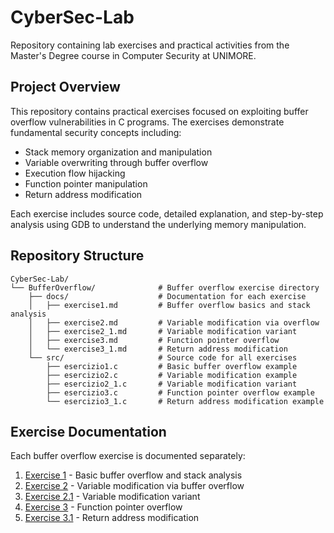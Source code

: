 # CyberSec-Lab

Repository containing lab exercises and practical activities from the Master's Degree course in Computer Security at UNIMORE.

## Project Overview

This repository contains practical exercises focused on exploiting buffer overflow vulnerabilities in C programs. The exercises demonstrate fundamental security concepts including:

- Stack memory organization and manipulation
- Variable overwriting through buffer overflow
- Execution flow hijacking
- Function pointer manipulation
- Return address modification

Each exercise includes source code, detailed explanation, and step-by-step analysis using GDB to understand the underlying memory manipulation.

## Repository Structure

```
CyberSec-Lab/
└── BufferOverflow/              # Buffer overflow exercise directory
    ├── docs/                    # Documentation for each exercise
    │   ├── exercise1.md         # Buffer overflow basics and stack analysis
    │   ├── exercise2.md         # Variable modification via overflow
    │   ├── exercise2_1.md       # Variable modification variant
    │   ├── exercise3.md         # Function pointer overflow
    │   └── exercise3_1.md       # Return address modification
    └── src/                     # Source code for all exercises
        ├── esercizio1.c         # Basic buffer overflow example
        ├── esercizio2.c         # Variable modification example
        ├── esercizio2_1.c       # Variable modification variant
        ├── esercizio3.c         # Function pointer overflow example
        └── esercizio3_1.c       # Return address modification example
```

## Exercise Documentation

Each buffer overflow exercise is documented separately:

1. [Exercise 1](BufferOverflow/docs/exercise1.md) - Basic buffer overflow and stack analysis
2. [Exercise 2](BufferOverflow/docs/exercise2.md) - Variable modification via buffer overflow
3. [Exercise 2.1](BufferOverflow/docs/exercise2_1.md) - Variable modification variant
4. [Exercise 3](BufferOverflow/docs/exercise3.md) - Function pointer overflow
5. [Exercise 3.1](BufferOverflow/docs/exercise3_1.md) - Return address modification